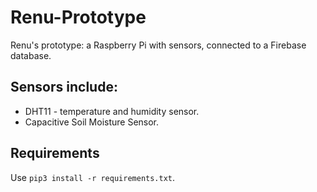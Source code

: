 # Renu-Prototype
Renu's prototype: a Raspberry Pi with sensors, connected to a Firebase database.


## Sensors include:
* DHT11 - temperature and humidity sensor.
* Capacitive Soil Moisture Sensor.

## Requirements
Use `pip3 install -r requirements.txt`.
